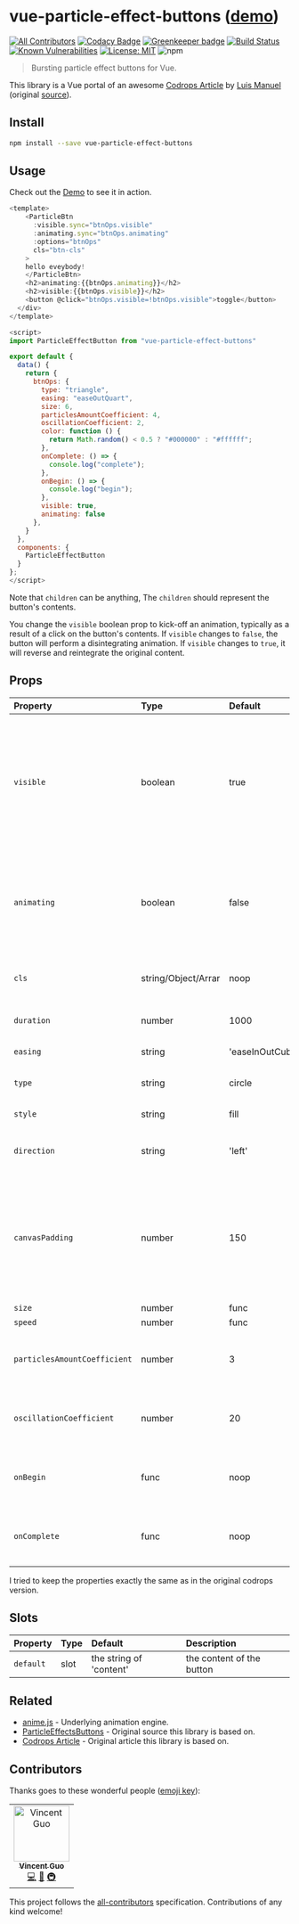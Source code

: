 # vue-particle-effect-buttons ([demo](https://dreambo8563.github.io/vue-particle-effect-buttons/))

[![All Contributors](https://img.shields.io/badge/all_contributors-1-orange.svg?style=flat-square)](#contributors)
[![Codacy Badge](https://api.codacy.com/project/badge/Grade/9b0f0d5882e1417e8cb42b7e507bff05)](https://app.codacy.com/app/dreambo8563/vue-particle-effect-buttons?utm_source=github.com&utm_medium=referral&utm_content=dreambo8563/vue-particle-effect-buttons&utm_campaign=Badge_Grade_Dashboard)
[![Greenkeeper badge](https://badges.greenkeeper.io/dreambo8563/vue-particle-effect-buttons.svg)](https://greenkeeper.io/)
[![Build Status](https://travis-ci.org/dreambo8563/vue-particle-effect-buttons.svg?branch=master)](https://travis-ci.org/dreambo8563/vue-particle-effect-buttons)
[![Known Vulnerabilities](https://snyk.io/test/github/dreambo8563/vue-particle-effect-buttons/badge.svg?targetFile=package.json)](https://snyk.io/test/github/dreambo8563/vue-particle-effect-buttons?targetFile=package.json)
[![License: MIT](https://img.shields.io/badge/License-MIT-yellow.svg)](https://opensource.org/licenses/MIT)
![npm](https://img.shields.io/npm/dt/vue-particle-effect-buttons.svg?style=flat)

> Bursting particle effect buttons for Vue.

This library is a Vue portal of an awesome [Codrops Article](https://tympanus.net/codrops/2018/04/25/particle-effects-for-buttons/) by [Luis Manuel](https://tympanus.net/codrops/author/luis/) (original [source](https://github.com/codrops/ParticleEffectsButtons/)).

## Install

```bash
npm install --save vue-particle-effect-buttons
```

## Usage

Check out the [Demo](https://dreambo8563.github.io/vue-particle-effect-buttons/) to see it in action.

```js
<template>
    <ParticleBtn
      :visible.sync="btnOps.visible"
      :animating.sync="btnOps.animating"
      :options="btnOps"
      cls="btn-cls"
    >
    hello eveybody!
    </ParticleBtn>
    <h2>animating:{{btnOps.animating}}</h2>
    <h2>visible:{{btnOps.visible}}</h2>
    <button @click="btnOps.visible=!btnOps.visible">toggle</button>
  </div>
</template>

<script>
import ParticleEffectButton from "vue-particle-effect-buttons"

export default {
  data() {
    return {
      btnOps: {
        type: "triangle",
        easing: "easeOutQuart",
        size: 6,
        particlesAmountCoefficient: 4,
        oscillationCoefficient: 2,
        color: function () {
          return Math.random() < 0.5 ? "#000000" : "#ffffff";
        },
        onComplete: () => {
          console.log("complete");
        },
        onBegin: () => {
          console.log("begin");
        },
        visible: true,
        animating: false
      },
    }
  },
  components: {
    ParticleEffectButton
  }
};
</script>
```

Note that `children` can be anything, The `children` should represent the button's contents.

You change the `visible` boolean prop to kick-off an animation, typically as a result of a click on the button's contents. If `visible` changes to `false`, the button will perform a disintegrating animation. If `visible` changes to `true`, it will reverse and reintegrate the original content.

## Props

| Property                     | Type                | Default          | Description                                                                                                |
| :--------------------------- | :------------------ | :--------------- | :--------------------------------------------------------------------------------------------------------- |
| `visible`                    | boolean             | true             | Whether button should be hidden or visible. Changing this prop starts an animation. support .sync modifier |
| `animating`                  | boolean             | false            | Get the current status of animating or end of the animation. support .sync modifier                        |  |
| `cls`                        | string/Object/Arrar | noop             | The class to change the default button styles                                                              |
| `duration`                   | number              | 1000             | Animation duration in milliseconds.                                                                        |
| `easing`                     | string              | 'easeInOutCubic' | Animation easing.                                                                                          |
| `type`                       | string              | circle           | 'circle' or 'rectangle' or 'triangle'                                                                      |
| `style`                      | string              | fill             | 'fill' or 'stroke'                                                                                         |
| `direction`                  | string              | 'left'           | 'left' or 'right' or 'top' or 'bottom'                                                                     |
| `canvasPadding`              | number              | 150              | Amount of extra padding to add to the canvas since the animation will overflow the content's bounds        |
| `size`                       | number              | func             | random(4)                                                                                                  | Particle size. May be a static number or a function which returns numbers. |
| `speed`                      | number              | func             | random(4)                                                                                                  | Particle speed. May be a static number or a function which returns numbers. |
| `particlesAmountCoefficient` | number              | 3                | Increases or decreases the relative number of particles                                                    |
| `oscillationCoefficient`     | number              | 20               | Increases or decreases the relative curvature of particles                                                 |
| `onBegin`                    | func                | noop             | Callback to be notified once an animation starts.                                                          |
| `onComplete`                 | func                | noop             | Callback to be notified once an animation completes.                                                       |

I tried to keep the properties exactly the same as in the original codrops version.

## Slots

| Property  | Type | Default                 | Description               |
| :-------- | :--- | :---------------------- | :------------------------ |
| `default` | slot | the string of 'content' | the content of the button |

## Related

- [anime.js](http://animejs.com/) - Underlying animation engine.
- [ParticleEffectsButtons](https://github.com/codrops/ParticleEffectsButtons/) - Original source this library is based on.
- [Codrops Article](https://tympanus.net/codrops/2018/04/25/particle-effects-for-buttons/) - Original article this library is based on.

## Contributors

Thanks goes to these wonderful people ([emoji key](https://allcontributors.org/docs/en/emoji-key)):

<!-- ALL-CONTRIBUTORS-LIST:START - Do not remove or modify this section -->
<!-- prettier-ignore -->
<table><tr><td align="center"><a href="https://dreambo8563.github.io/"><img src="https://avatars2.githubusercontent.com/u/6948318?v=4" width="100px;" alt="Vincent Guo"/><br /><sub><b>Vincent Guo</b></sub></a><br /><a href="https://github.com/dreambo8563/vue-particle-effect-buttons/commits?author=dreambo8563" title="Code">💻</a> <a href="https://github.com/dreambo8563/vue-particle-effect-buttons/commits?author=dreambo8563" title="Documentation">📖</a> <a href="#infra-dreambo8563" title="Infrastructure (Hosting, Build-Tools, etc)">🚇</a></td></tr></table>

<!-- ALL-CONTRIBUTORS-LIST:END -->

This project follows the [all-contributors](https://github.com/all-contributors/all-contributors) specification. Contributions of any kind welcome!
